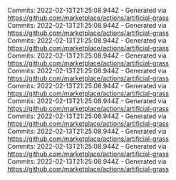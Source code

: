 Commits: 2022-02-13T21:25:08.944Z - Generated via https://github.com/marketplace/actions/artificial-grass
<br>
Commits: 2022-02-13T21:25:08.944Z - Generated via https://github.com/marketplace/actions/artificial-grass
<br>
Commits: 2022-02-13T21:25:08.944Z - Generated via https://github.com/marketplace/actions/artificial-grass
<br>
Commits: 2022-02-13T21:25:08.944Z - Generated via https://github.com/marketplace/actions/artificial-grass
<br>
Commits: 2022-02-13T21:25:08.944Z - Generated via https://github.com/marketplace/actions/artificial-grass
<br>
Commits: 2022-02-13T21:25:08.944Z - Generated via https://github.com/marketplace/actions/artificial-grass
<br>
Commits: 2022-02-13T21:25:08.944Z - Generated via https://github.com/marketplace/actions/artificial-grass
<br>
Commits: 2022-02-13T21:25:08.944Z - Generated via https://github.com/marketplace/actions/artificial-grass
<br>
Commits: 2022-02-13T21:25:08.944Z - Generated via https://github.com/marketplace/actions/artificial-grass
<br>
Commits: 2022-02-13T21:25:08.944Z - Generated via https://github.com/marketplace/actions/artificial-grass
<br>
Commits: 2022-02-13T21:25:08.944Z - Generated via https://github.com/marketplace/actions/artificial-grass
<br>
